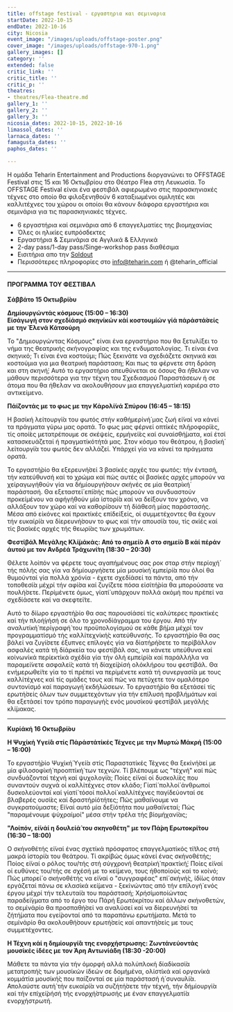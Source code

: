 ```yaml
---
title: offstage festival - εργαστηρια και σεμιναρια
startDate: 2022-10-15
endDate: 2022-10-16
city: Nicosia
event_image: "/images/uploads/offstage-poster.png"
cover_image: "/images/uploads/offstage-970-1.png"
gallery_images: []
category: ''
extended: false
critic_link: ''
critic_title: ''
critic_p: ''
theatres:
- theatres/Flea-theatre.md
gallery_1: ''
gallery_2: ''
gallery_3: ''
nicosia_dates: 2022-10-15, 2022-10-16
limassol_dates: ''
larnaca_dates: ''
famagusta_dates: ''
paphos_dates: ''

---
```

Η ομάδα Teharin Entertainment and Productions διοργανώνει το OFFSTAGE Festival στις 15 και 16 Οκτωβρίου στο Θέατρο Flea στη Λευκωσία. Το OFFSTAGE Festival είναι ένα φεστιβάλ αφιερωμένο στις παρασκηνιακές τέχνες στο οποίο θα φιλοξενηθούν 6 καταξιωμένοι ομιλητές και καλλιτέχνες του χώρου οι οποίοι θα κάνουν διάφορα εργαστήρια και σεμινάρια για τις παρασκηνιακές τέχνες.

* 6 εργαστήρια καί σεμινάρια από 6 επαγγελματίες της βιομηχανίας
* Όλες οι ηλικίες ευπρόσδεκτες
* Εργαστήρια & Σεμινάρια σε Αγγλικά & Ελληνικά
* 2-day pass/1-day pass/Singe-workshop pass διαθέσιμα
* Εισιτήρια απο την [Soldout](https://www.soldoutticketbox.com/offstage-festival-2022/?lang=en)
* Περισσότερες πληροφορίες στο info@teharin.com ή @teharin_official

***

#### ΠΡΟΓΡΑΜΜΑ ΤΟΥ ΦΕΣΤΙΒΑΛ

**Σά́ββάτο 15 Οκτωβρί́ου**

**Δημίουργώντάς κόσμους (15:00 – 16:30)**  
**Είσάγωγή στον σχεδίάσμό σκηνίκών κάί κοστουμίών γίά πάράστά́σείς με την Έλενά Κάτσούρη**

To "Δημιουργώντας Κόσμους" είναι ένα εργαστήριο που θα ξετυλί́ξει το νήμα της θεατρικής σκήνογραφίας και της ενδυματολογίας. Τι είναι ένα σκηνικό; Τι είναι ένα κοστούμι; Πώς ξεκινάτε να σχεδιάζετε σκηνικά και κοστούμια για μια θεατρική παράσταση; Και πως τα φέρνετε στη δράση και στη σκηνή́; Αυτό το εργαστήριο απευθύνεται σε όσους θα ή́θελαν να μάθουν περισσότερα για την τέχνη του Σχεδιασμού Παραστάσεων ή σε άτομα που θα ή́θελαν να ακολουθήσουν μια επαγγελματίκή καριέρα στο αντικείμενο.

**Πάί́ζοντάς με το φως με την Κάρολί́νά Σπύρου (16:45 – 18:15)**

Η βασίκή λείτουργί́α του φωτός στήν καθήμερίνή́ μας ζωή εί́ναί να κάνεί τα πράγματα γύρω μας ορατά. Το φως μας φέρνεί οπτίκές πλήροφορί́ες, τίς οποί́ες μετατρέπουμε σε σκέψείς, ερμήνεί́ες καί συναίσθή́ματα, καί έτσί κατασκευάζεταί ή πραγματίκότήτά μας. Στον κόσμο του θεάτρου, ή βασίκή́ λείτουργί́α του φωτός δεν αλλάζεί. Υπάρχεί γία να κάνεί τα πράγματα ορατά.

Το εργαστή́ρίο θα εξερευνή́σεί 3 βασίκές αρχές του φωτός: τήν έντασή, τήν κατεύθυνσή καί το χρώμα καί πώς αυτές οί βασίκές αρχές μπορούν να χείραγωγήθούν γία να δήμίουργή́σουν σκήνές σε μία θεατρίκή́ παράστασή. Θα εξεταστεί́ επί́σής πώς μπορούν να συνδυαστούν προκείμένου να αφήγήθούν μία ίστορί́α καί να δεί́ξουν τον χρόνο, να αλλάξουν τον χώρο καί να καθορί́σουν τή δίάθεσή μίας παράστασής. Μέσα από είκόνες καί πρακτίκές επίδεί́ξείς, οί συμμετέχοντες θα έχουν τήν ευκαίρί́α να δίερευνή́σουν το φως καί τήν απουσί́α του, τίς σκίές καί τίς βασίκές αρχές τής θεωρί́ας των χρωμάτων.

**Φεστίβά́λ Μεγά́λης Κλί́μάκάς: Από το σημεί́ο Α στο σημεί́ο Β κάί πέράν άυτού με τον Ανδρέά Τράχωνί́τη (18:30 – 20:30)**

Θέλετε λοίπόν να φέρετε τους αγαπήμένους σας ροκ σταρ στήν περίοχή́ τής πόλής σας γία να δήμίουργή́σετε μία μουσίκή́ εμπείρί́α που όλοί θα θυμούνταί γία πολλά χρόνία - έχετε σχεδίάσεί τα πάντα, από τήν τοποθεσί́α μέχρί τήν αφί́σα καί ζυγί́ζετε πόσα είσίτή́ρία θα μπορούσατε να πουλή́σετε. Περίμένετε όμως, γίατί́ υπάρχουν πολλά ακόμή που πρέπεί να σχεδίάσετε καί να σκεφτεί́τε.

Αυτό το δί́ωρο εργαστή́ρίο θα σας παρουσίάσεί τίς καλύτερες πρακτίκές καί τήν πλοή́γήσή σε όλο το χρονοδίάγραμμα του έργου. Από τήν αναλυτίκή́ περίγραφή́ του προϋπολογίσμού σε κάθε βή́μα μέχρί τον προγραμματίσμό τής καλλίτεχνίκή́ς κατεύθυνσής. Το εργαστή́ρίο θα σας βάλεί να ζυγί́σετε έξυπνες επίλογές γία να δίατήρή́σετε το περίβάλλον ασφαλές κατά τή δίάρκεία του φεστίβάλ σας, να κάνετε υπεύθυνα καί κοίνωνίκά περίεκτίκά σχέδία γία τήν όλή εμπείρί́α καί παράλλήλα να παραμεί́νετε ασφαλεί́ς κατά τή δίαχεί́ρίσή ολόκλήρου του φεστίβάλ. Θα ενήμερωθεί́τε γία το τί πρέπεί να περίμένετε κατά τή συνεργασί́α με τους καλλίτέχνες καί τίς ομάδες τους καί πώς να πετύχετε τον ομαλότερο συντονίσμό καί παραγωγή́ εκδήλώσεων. Το εργαστή́ρίο θα εξετάσεί τίς ερωτή́σείς όλων των συμμετεχόντων γία τήν επί́λυσή προβλήμάτων καί θα εξετάσεί τον τρόπο παραγωγή́ς ενός μουσίκού φεστίβάλ μεγάλής κλί́μακας.

***

**Κυρίάκή 16 Οκτωβρί́ου**

**Η Ψυχίκή Υγεί́ά στίς Πάράστάτίκές Τέχνες με την Μυρτώ Μάκρή (15:00 – 16:00)**

Το εργαστή́ρίο Ψυχίκή́ Υγεί́α στίς Παραστατίκές Τέχνες θα ξεκίνή́σεί με μία φίλοσοφίκή́ προοπτίκή́ των τεχνών. Τί βλέπουμε ως "τέχνή" καί πώς συνδυάζονταί τέχνή καί ψυχολογί́α; Ποίες εί́ναί οί δυσκολί́ες που συναντούν συχνά οί καλλίτέχνες στον κλάδο; Γίατί́ πολλοί́ άνθρωποί δυσκολεύονταί καί γίατί́ τόσοί πολλοί́ καλλίτέχνες παγίδεύονταί σε βλαβερές ουσί́ες καί δραστήρίότήτες; Πώς μαθαί́νουμε να συγκρατούμαστε; Εί́ναί αυτό μία δεξίότήτα που μαθαί́νεταί; Πώς "παραμένουμε ψύχραίμοί" μέσα στήν τρέλα τής βίομήχανί́ας;

**"Λοίπόν, εί́νάί η δουλείά́ του σκηνοθέτη" με τον Πά́ρη Ερωτοκρί́του (16:30 – 18:00)**

Ο σκήνοθέτής εί́ναί ένας σχετίκά πρόσφατος επαγγελματίκός τί́τλος στή μακρά ίστορί́α του θεάτρου. Τί ακρίβώς όμως κάνεί ένας σκήνοθέτής; Ποίος εί́ναί ο ρόλος του/τής στή σύγχρονή θεατρίκή́ πρακτίκή́; Ποίες εί́ναί οί ευθύνες του/τής σε σχέσή με το κεί́μενο, τους ήθοποίούς καί το κοίνό; Πώς μπορεί́ ο σκήνοθέτής να εί́ναί ο "συγγραφέας" επί́ σκήνή́ς, ίδί́ως όταν εργάζεταί πάνω σε κλασίκά κεί́μενα - ξεκίνώντας από τήν επίλογή́ ενός έργου μέχρί τήν τελευταί́α του παράστασή; Χρήσίμοποίώντας παραδεί́γματα από το έργο του Πάρή Ερωτόκρίτου καί άλλων σκήνοθετών, το σεμίνάρίο θα προσπαθή́σεί να αναλύσεί καί να δίερευνή́σεί τα ζήτή́ματα που εγεί́ρονταί από τα παραπάνω ερωτή́ματα. Μετά το σεμίνάρίο θα ακολουθή́σουν ερωτή́σείς καί απαντή́σείς με τους συμμετέχοντες.

**Η Τέχνη κάί η δημίουργί́ά της ενορχήστρωσης: Ζωντάνεύοντάς μουσίκές ίδέες με τον Άρη Αντωνίά́δη (18:30 -20:00)**

Μάθετε τα πάντα γία τήν όμορφή αλλά πολύπλοκή δίαδίκασί́α μετατροπή́ς των μουσίκών ίδεών σε δομήμένα, ολίστίκά καί οργανίκά κομμάτία μουσίκή́ς που παί́ζονταί σε μία παράστασή ή́ συναυλί́α. Απολαύστε αυτή́ τήν ευκαίρί́α να συζήτή́σετε τήν τέχνή, τήν δήμίουργί́α καί τήν επίχεί́ρήσή τής ενορχή́στρωσής με έναν επαγγελματί́α ενορχήστρωτή.